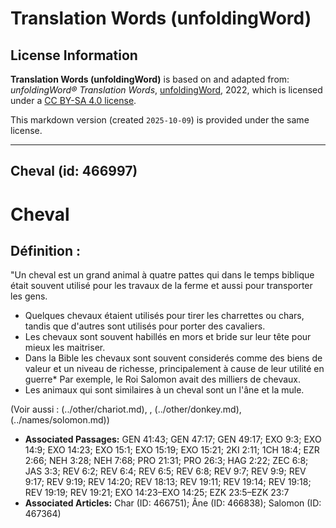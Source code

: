 # Translation Words (unfoldingWord)

## License Information

**Translation Words (unfoldingWord)** is based on and adapted from: _unfoldingWord® Translation Words_, [unfoldingWord](https://unfoldingword.org/utw), 2022, which is licensed under a [CC BY-SA 4.0 license](https://creativecommons.org/licenses/by-sa/4.0/legalcode.en).

This markdown version (created `2025-10-09`) is provided under the same license.



--------------------------------

## Cheval (id: 466997)

Cheval
======

Définition :
------------

"Un cheval est un grand animal à quatre pattes qui dans le temps biblique était souvent utilisé pour les travaux de la ferme et aussi pour transporter les gens.

* Quelques chevaux étaient utilisés pour tirer les charrettes ou chars, tandis que d'autres sont utilisés pour porter des cavaliers.
* Les chevaux sont souvent habillés en mors et bride sur leur tête pour mieux les maitriser.
* Dans la Bible les chevaux sont souvent considerés comme des biens de valeur et un niveau de richesse, principalement à cause de leur utilité en guerre\* Par exemple, le Roi Salomon avait des milliers de chevaux.
* Les animaux qui sont similaires à un cheval sont un l'âne et la mule.

(Voir aussi : (../other/chariot.md), , (../other/donkey.md), (../names/solomon.md))

* **Associated Passages:** GEN 41:43; GEN 47:17; GEN 49:17; EXO 9:3; EXO 14:9; EXO 14:23; EXO 15:1; EXO 15:19; EXO 15:21; 2KI 2:11; 1CH 18:4; EZR 2:66; NEH 3:28; NEH 7:68; PRO 21:31; PRO 26:3; HAG 2:22; ZEC 6:8; JAS 3:3; REV 6:2; REV 6:4; REV 6:5; REV 6:8; REV 9:7; REV 9:9; REV 9:17; REV 9:19; REV 14:20; REV 18:13; REV 19:11; REV 19:14; REV 19:18; REV 19:19; REV 19:21; EXO 14:23–EXO 14:25; EZK 23:5–EZK 23:7
* **Associated Articles:** Char (ID: 466751); Âne  (ID: 466838); Salomon (ID: 467364)

